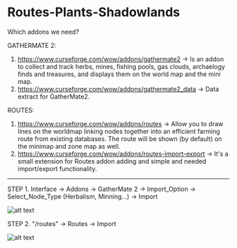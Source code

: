 # Routes-Plants-Shadowlands

Which addons we need?

GATHERMATE 2:
1. https://www.curseforge.com/wow/addons/gathermate2 -> Is an addon to collect and track herbs, mines, fishing pools, gas clouds, archaelogy finds and treasures, and displays them on the world map and the mini map.
2. https://www.curseforge.com/wow/addons/gathermate2_data -> Data extract for GatherMate2.

ROUTES: 
1. https://www.curseforge.com/wow/addons/routes -> Allow you to draw lines on the worldmap linking nodes together into an efficient farming route from existing databases. The route will be shown (by default) on the minimap and zone map as well.
2. https://www.curseforge.com/wow/addons/routes-import-export -> It's a small extension for Routes addon adding and simple and needed import/export functionality.

************************************************************************************************************************************************************************************
STEP 1. Interface -> Addons -> GatherMate 2 -> Import_Option -> Select_Node_Type (Herbalism, Minning...) -> Import

![alt text](https://i.gyazo.com/3e2ed57f08cf482184959d28ba236623.png)

STEP 2. "/routes" -> Routes -> Import

![alt text](https://i.gyazo.com/163abab84a5b86cb5ba3e84166b55d8a.png)
